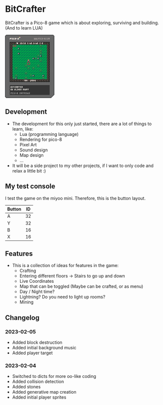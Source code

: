 # BitCrafter
BitCrafter is a Pico-8 game which is about exploring, surviving and building. (And to learn LUA)

![BitCrafter](bitcrafter.p8.png)

## Development

- The development for this only just started, there are a lot of things to learn, like:
    - Lua (programming language)
    - Rendering for pico-8
    - Pixel Art
    - Sound design
    - Map design
    - ...
- It will be a side project to my other projects, if I want to only code and relax a little bit :)

## My test console

I test the game on the miyoo mini. Therefore, this is the button layout.

|Button|ID|
|---|---|
|A|32|
|Y|32|
|B|16|
|X|16|


## Features 

- This is a collection of ideas for features in the game:
    - Crafting
    - Entering different floors -> Stairs to go up and down
    - Live Coordinates 
    - Map that can be toggled (Maybe can be crafted, or as menu)
    - Day / Night time?
    - Lightning? Do you need to light up rooms?
    - Mining

## Changelog

### 2023-02-05
 - Added block destruction
 - Added initial background music
 - Added player target

### 2023-02-04
- Switched to dicts for more oo-like coding
- Added collision detection
- Added stones
- Added generative map creation
- Added initial player sprites


